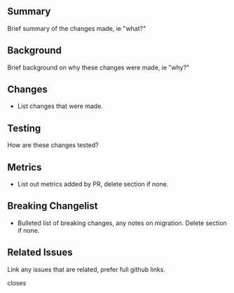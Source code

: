 ## Summary
Brief summary of the changes made, ie "what?"

## Background
Brief background on why these changes were made, ie "why?"

## Changes
- List changes that were made.

## Testing
How are these changes tested?

## Metrics
- List out metrics added by PR, delete section if none. 

## Breaking Changelist
- Bulleted list of breaking changes, any notes on migration. Delete section if none.

## Related Issues
Link any issues that are related, prefer full github links.

closes <!-- list any issues closed here -->
